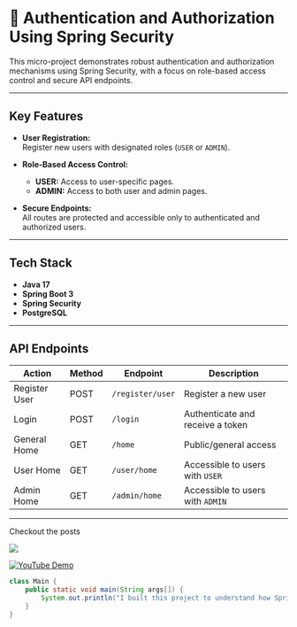 # 🚀 Authentication and Authorization Using Spring Security

This micro-project demonstrates robust authentication and authorization mechanisms using Spring Security, with a focus on role-based access control and secure API endpoints.

---

## Key Features

- **User Registration:**  
  Register new users with designated roles (`USER` or `ADMIN`).

- **Role-Based Access Control:**  
  - **USER:** Access to user-specific pages.
  - **ADMIN:** Access to both user and admin pages.

- **Secure Endpoints:**  
  All routes are protected and accessible only to authenticated and authorized users.

---

## Tech Stack

- **Java 17**
- **Spring Boot 3**
- **Spring Security**
- **PostgreSQL**

---

## API Endpoints

| Action           | Method | Endpoint         | Description                       |
|------------------|--------|------------------|-----------------------------------|
| Register User    | POST   | `/register/user` | Register a new user               |
| Login            | POST   | `/login`         | Authenticate and receive a token  |
| General Home     | GET    | `/home`          | Public/general access             |
| User Home        | GET    | `/user/home`     | Accessible to users with `USER`   |
| Admin Home       | GET    | `/admin/home`    | Accessible to users with `ADMIN`  |

---

Checkout the posts 
 <p >
  <a href="https://www.linkedin.com/posts/moneshgomo_authentication-and-authorization-using-activity-7291567908969738240-Qe6g?utm_source=share&utm_medium=member_desktop&rcm=ACoAAFFNxJwB2y_FPVz8VbNICeIbR-SrLUaz5K4">
    <img src="https://skillicons.dev/icons?i=linkedin" />
  </a>
</p>

[![YouTube Demo](https://img.icons8.com/color/48/youtube-play.png)](https://www.youtube.com/watch?v=7OLQLpiSuDQ)


```JAVA
class Main {
    public static void main(String args[]) {
        System.out.println("I built this project to understand how Spring Security works and how to implement it in my applications");
    }
}
```
